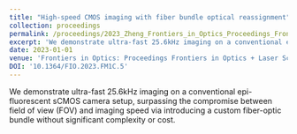 ```yaml
---
title: "High-speed CMOS imaging with fiber bundle optical reassignment"
collection: proceedings
permalink: /proceedings/2023_Zheng_Frontiers_in_Optics_Proceedings_Frontiers_in_Optics__Laser_Science_2023_FiO_LS_2023
excerpt: 'We demonstrate ultra-fast 25.6kHz imaging on a conventional epi-fluorescent sCMOS camera setup, surpassing the compromise between field of view (FOV) and imaging speed via introducing a custom fiber-optic bundle without significant complexity or cost.'
date: 2023-01-01
venue: 'Frontiers in Optics: Proceedings Frontiers in Optics + Laser Science 2023, FiO, LS 2023'
DOI: '10.1364/FIO.2023.FM1C.5'
---
```

We demonstrate ultra-fast 25.6kHz imaging on a conventional epi-fluorescent sCMOS camera setup, surpassing the compromise between field of view (FOV) and imaging speed via introducing a custom fiber-optic bundle without significant complexity or cost.
